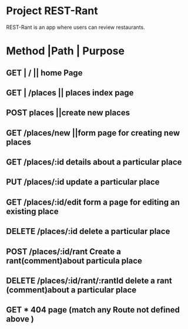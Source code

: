 # Project REST-Rant

REST-Rant is an app where users can review restaurants.

# Method      |Path               |   Purpose
                                 
## GET        | /                     || home Page

## GET        | /places               || places index page

## POST      places                  ||create new places

## GET      /places/new              ||form page for creating new places

## GET     /places/:id               details about a particular place     

## PUT     /places/:id               update a particular place

## GET     /places/:id/edit          form a page for editing an existing place

## DELETE  /places/:id               delete a particular place

## POST    /places/:id/rant          Create a rant(comment)about particula place

## DELETE  /places/:id/rant/:rantId  delete a rant (comment)about a particular place

## GET     *                         404 page (match any Route not defined above ) 



